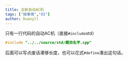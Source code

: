 ```yaml
---
title: 全新自动AC机
tags: ["搞事情","OI"]
author: Duanyll
---
```


只有一行代码的自动AC机（直接`#include`std）

<!-- more -->

```cpp
#include "../../source/std/题目名字.cpp"
```

后面可以写点废话凑够长度，也可以花式`#define`凑出这句话。
